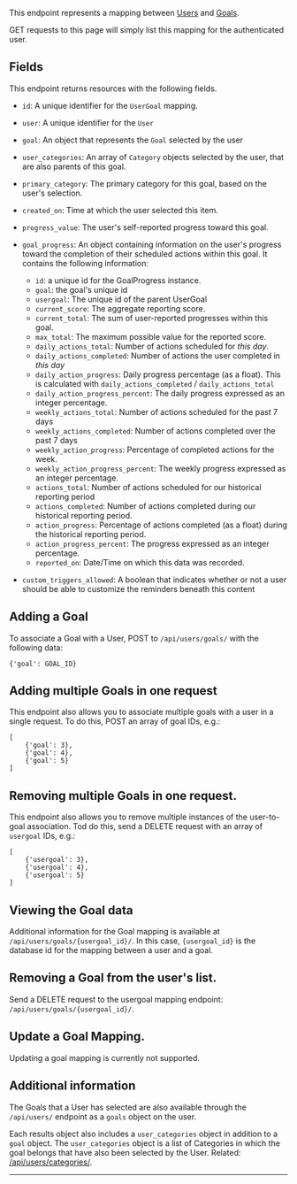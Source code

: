 This endpoint represents a mapping between [Users](/api/users/) and
[Goals](/api/goals/).

GET requests to this page will simply list this mapping for the authenticated
user.

## Fields

This endpoint returns resources with the following fields.

* `id`: A unique identifier for the `UserGoal` mapping.
* `user`: A unique identifier for the `User`
* `goal`: An object that represents the `Goal` selected by the user
* `user_categories`: An array of `Category` objects selected by the user,
  that are also parents of this goal.
* `primary_category`: The primary category for this goal, based on the
  user's selection.
* `created_on`: Time at which the user selected this item.
* `progress_value`: The user's self-reported progress toward this goal.
* `goal_progress`: An object containing information on the user's progress
  toward the completion of their scheduled actions within this goal. It
  contains the following information:

    - `id`: a unique id for the GoalProgress instance.
    - `goal`: the goal's unique id
    - `usergoal`: The unique id of the parent UserGoal
    - `current_score`: The aggregate reporting score.
    - `current_total`: The sum of user-reported progresses within this goal.
    - `max_total`: The maximum possible value for the reported score.
    - `daily_actions_total`: Number of actions scheduled for _this day_.
    - `daily_actions_completed`: Number of actions the user completed in
      _this day_
    - `daily_action_progress`: Daily progress percentage (as a float). This
      is calculated with `daily_actions_completed` / `daily_actions_total`
    - `daily_action_progress_percent`: The daily progress expressed as an
      integer percentage.
    - `weekly_actions_total`: Number of actions scheduled for the past 7 days
    - `weekly_actions_completed`: Number of actions completed over the past
      7 days
    - `weekly_action_progress`: Percentage of completed actions for the week.
    - `weekly_action_progress_percent`: The weekly progress expressed as an
      integer percentage.
    - `actions_total`:  Number of actions scheduled for our historical
      reporting period
    - `actions_completed`: Number of actions completed during our historical
      reporting period.
    - `action_progress`:  Percentage of actions completed (as a float) during
      the historical reporting period.
    - `action_progress_percent`: The progress expressed as an integer
      percentage.
    - `reported_on`: Date/Time on which this data was recorded.

* `custom_triggers_allowed`: A boolean that indicates whether or not a user
  should be able to customize the reminders beneath this content

## Adding a Goal

To associate a Goal with a User, POST to `/api/users/goals/` with the
following data:

    {'goal': GOAL_ID}

## Adding multiple Goals in one request

This endpoint also allows you to associate multiple goals with a user
in a single request. To do this, POST an array of goal IDs, e.g.:

    [
        {'goal': 3},
        {'goal': 4},
        {'goal': 5}
    ]

## Removing multiple Goals in one request.

This endpoint also allows you to remove  multiple instances of the
user-to-goal association. Tod do this, send a DELETE request with
an array of `usergoal` IDs, e.g.:

    [
        {'usergoal': 3},
        {'usergoal': 4},
        {'usergoal': 5}
    ]

## Viewing the Goal data

Additional information for the Goal mapping is available at
`/api/users/goals/{usergoal_id}/`. In this case, `{usergoal_id}` is the
database id for the mapping between a user and a goal.

## Removing a Goal from the user's list.

Send a DELETE request to the usergoal mapping endpoint:
`/api/users/goals/{usergoal_id}/`.

## Update a Goal Mapping.

Updating a goal mapping is currently not supported.

## Additional information

The Goals that a User has selected are also available through the
`/api/users/` endpoint as a `goals` object on the user.

Each results object also includes a `user_categories` object in addition to
a `goal` object. The `user_categories` object is a list of Categories in
which the goal belongs that have also been selected by the User. Related:
[/api/users/categories/](/api/users/categories/).

----

